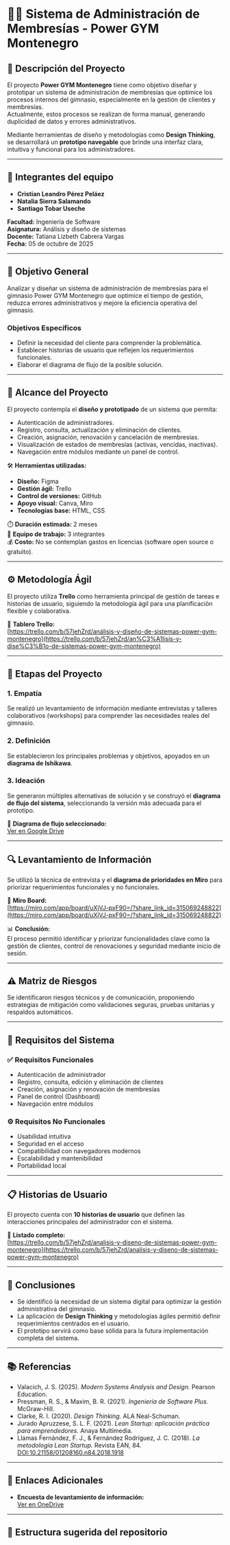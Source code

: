 # 🏋️‍♂️ Sistema de Administración de Membresías - Power GYM Montenegro

## 📘 Descripción del Proyecto
El proyecto **Power GYM Montenegro** tiene como objetivo diseñar y prototipar un sistema de administración de membresías que optimice los procesos internos del gimnasio, especialmente en la gestión de clientes y membresías.  
Actualmente, estos procesos se realizan de forma manual, generando duplicidad de datos y errores administrativos.  

Mediante herramientas de diseño y metodologías como **Design Thinking**, se desarrollará un **prototipo navegable** que brinde una interfaz clara, intuitiva y funcional para los administradores.

---

## 👥 Integrantes del equipo
- **Cristian Leandro Pérez Peláez**  
- **Natalia Sierra Salamando**  
- **Santiago Tobar Useche**

**Facultad:** Ingeniería de Software  
**Asignatura:** Análisis y diseño de sistemas  
**Docente:** Tatiana Lizbeth Cabrera Vargas  
**Fecha:** 05 de octubre de 2025  

---

## 🎯 Objetivo General
Analizar y diseñar un sistema de administración de membresías para el gimnasio Power GYM Montenegro que optimice el tiempo de gestión, reduzca errores administrativos y mejore la eficiencia operativa del gimnasio.

### Objetivos Específicos
- Definir la necesidad del cliente para comprender la problemática.  
- Establecer historias de usuario que reflejen los requerimientos funcionales.  
- Elaborar el diagrama de flujo de la posible solución.  

---

## 🧩 Alcance del Proyecto
El proyecto contempla el **diseño y prototipado** de un sistema que permita:
- Autenticación de administradores.
- Registro, consulta, actualización y eliminación de clientes.
- Creación, asignación, renovación y cancelación de membresías.
- Visualización de estados de membresías (activas, vencidas, inactivas).
- Navegación entre módulos mediante un panel de control.

🛠️ **Herramientas utilizadas:**
- **Diseño:** Figma  
- **Gestión ágil:** Trello  
- **Control de versiones:** GitHub  
- **Apoyo visual:** Canva, Miro  
- **Tecnologías base:** HTML, CSS  

⏱️ **Duración estimada:** 2 meses  
👥 **Equipo de trabajo:** 3 integrantes  
💰 **Costo:** No se contemplan gastos en licencias (software open source o gratuito).  

---

## ⚙️ Metodología Ágil
El proyecto utiliza **Trello** como herramienta principal de gestión de tareas e historias de usuario, siguiendo la metodología ágil para una planificación flexible y colaborativa.

🔗 **Tablero Trello:**  
[https://trello.com/b/57jehZrd/análisis-y-diseño-de-sistemas-power-gym-montenegro](https://trello.com/b/57jehZrd/an%C3%A1lisis-y-dise%C3%B1o-de-sistemas-power-gym-montenegro)

---

## 🧠 Etapas del Proyecto

### 1. Empatía
Se realizó un levantamiento de información mediante entrevistas y talleres colaborativos (workshops) para comprender las necesidades reales del gimnasio.

### 2. Definición
Se establecieron los principales problemas y objetivos, apoyados en un **diagrama de Ishikawa**.

### 3. Ideación
Se generaron múltiples alternativas de solución y se construyó el **diagrama de flujo del sistema**, seleccionando la versión más adecuada para el prototipo.

📄 **Diagrama de flujo seleccionado:**  
[Ver en Google Drive](https://drive.google.com/file/d/1Ko6sXaGX_wgzTr4WBqGzNPNRDCv9yqJx/view?usp=sharing)

---

## 🔍 Levantamiento de Información
Se utilizó la técnica de entrevista y el **diagrama de prioridades en Miro** para priorizar requerimientos funcionales y no funcionales.  

🔗 **Miro Board:**  
[https://miro.com/app/board/uXjVJ-pxF90=/?share_link_id=315069248822](https://miro.com/app/board/uXjVJ-pxF90=/?share_link_id=315069248822)

📊 **Conclusión:**  
El proceso permitió identificar y priorizar funcionalidades clave como la gestión de clientes, control de renovaciones y seguridad mediante inicio de sesión.

---

## ⚠️ Matriz de Riesgos
Se identificaron riesgos técnicos y de comunicación, proponiendo estrategias de mitigación como validaciones seguras, pruebas unitarias y respaldos automáticos.

---

## 🧾 Requisitos del Sistema

### ✅ Requisitos Funcionales
- Autenticación de administrador  
- Registro, consulta, edición y eliminación de clientes  
- Creación, asignación y renovación de membresías  
- Panel de control (Dashboard)  
- Navegación entre módulos  

### ⚙️ Requisitos No Funcionales
- Usabilidad intuitiva  
- Seguridad en el acceso  
- Compatibilidad con navegadores modernos  
- Escalabilidad y mantenibilidad  
- Portabilidad local  

---

## 📋 Historias de Usuario
El proyecto cuenta con **10 historias de usuario** que definen las interacciones principales del administrador con el sistema.

🔗 **Listado completo:**  
[https://trello.com/b/57jehZrd/analisis-y-diseno-de-sistemas-power-gym-montenegro](https://trello.com/b/57jehZrd/analisis-y-diseno-de-sistemas-power-gym-montenegro)

---

## 🧠 Conclusiones
- Se identificó la necesidad de un sistema digital para optimizar la gestión administrativa del gimnasio.  
- La aplicación de **Design Thinking** y metodologías ágiles permitió definir requerimientos centrados en el usuario.  
- El prototipo servirá como base sólida para la futura implementación completa del sistema.

---

## 📚 Referencias
- Valacich, J. S. (2025). *Modern Systems Analysis and Design.* Pearson Education.  
- Pressman, R. S., & Maxim, B. R. (2021). *Ingeniería de Software Plus.* McGraw-Hill.  
- Clarke, R. I. (2020). *Design Thinking.* ALA Neal-Schuman.  
- Jurado Apruzzese, S. L. F. (2021). *Lean Startup: aplicación práctica para emprendedores.* Anaya Multimedia.  
- Llamas Fernández, F. J., & Fernández Rodríguez, J. C. (2018). *La metodología Lean Startup.* Revista EAN, 84. [DOI:10.21158/01208160.n84.2018.1918](https://doi.org/10.21158/01208160.n84.2018.1918)

---

## 🧾 Enlaces Adicionales
- **Encuesta de levantamiento de información:**  
  [Ver en OneDrive](https://laiberocol-my.sharepoint.com/:b:/g/personal/cperezp1_estudiante_ibero_edu_co/EQsEZ7Rea4dGsxoFrNLo4-UBbVT_arjtd-UwnQI2xKfPxw?e=3d34MC)

---

## 📁 Estructura sugerida del repositorio
